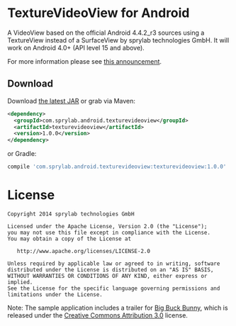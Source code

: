 TextureVideoView for Android
============================

A VideoView based on the official Android 4.4.2_r3 sources using a TextureView instead of a SurfaceView by sprylab technologies GmbH. It will work on Android 4.0+ (API level 15 and above).

For more information please see [this announcement][1].

Download
--------

Download [the latest JAR][2] or grab via Maven:
```xml
<dependency>
  <groupId>com.sprylab.android.texturevideoview</groupId>
  <artifactId>texturevideoview</artifactId>
  <version>1.0.0</version>
</dependency>
```
or Gradle:
```groovy
compile 'com.sprylab.android.texturevideoview:texturevideoview:1.0.0'
```


License
=======

    Copyright 2014 sprylab technologies GmbH

    Licensed under the Apache License, Version 2.0 (the "License");
    you may not use this file except in compliance with the License.
    You may obtain a copy of the License at

       http://www.apache.org/licenses/LICENSE-2.0

    Unless required by applicable law or agreed to in writing, software
    distributed under the License is distributed on an "AS IS" BASIS,
    WITHOUT WARRANTIES OR CONDITIONS OF ANY KIND, either express or implied.
    See the License for the specific language governing permissions and
    limitations under the License.


Note: The sample application includes a trailer for [Big Buck Bunny][3], which is released under the [Creative Commons Attribution 3.0][4] license.

 [1]: http://sprylab.com/en/blog/open-source-introducing-texturevideoview-android
 [2]: http://repository.sonatype.org/service/local/artifact/maven/redirect?r=central-proxy&g=com.sprylab.android.texturevideoview&a=texturevideoview&v=LATEST
 [3]: http://www.bigbuckbunny.org
 [4]: http://creativecommons.org/licenses/by/3.0/
